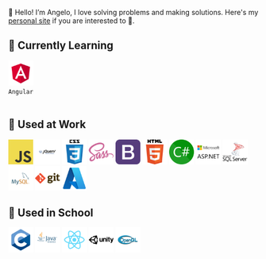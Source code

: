 👋 Hello! I’m Angelo, I love solving problems and making solutions. Here's my [personal site][1] if you are interested to 👀.

## 🌱 Currently Learning
<!-- <code><img height="50" src="https://raw.githubusercontent.com/github/explore/main/topics/python/python.png"></code> -->
<code><img height="50" src="https://raw.githubusercontent.com/github/explore/main/topics/angular/angular.png"></code>
<br>
<code>Angular</code>
<br>
<br>
## 🧰 Used at Work

<code><img height="50" src="https://raw.githubusercontent.com/github/explore/main/topics/javascript/javascript.png"></code>
<code><img height="50" src="https://raw.githubusercontent.com/github/explore/main/topics/jquery/jquery.png"></code>
<code><img height="50" src="https://raw.githubusercontent.com/github/explore/main/topics/css/css.png"></code>
<code><img height="50" src="https://raw.githubusercontent.com/github/explore/main/topics/sass/sass.png"></code>
<code><img height="50" src="https://raw.githubusercontent.com/github/explore/main/topics/bootstrap/bootstrap.png"></code>
<code><img height="50" src="https://raw.githubusercontent.com/github/explore/main/topics/html/html.png"></code>
<code><img height="50" src="https://raw.githubusercontent.com/github/explore/main/topics/csharp/csharp.png"></code>
<code><img height="50" src="https://raw.githubusercontent.com/github/explore/main/topics/aspnet/aspnet.png"></code>
<code><img height="50" src="https://raw.githubusercontent.com/github/explore/main/topics/sql-server/sql-server.png"></code>
<code><img height="50" src="https://raw.githubusercontent.com/github/explore/main/topics/mysql/mysql.png"></code>
<code><img height="50" src="https://raw.githubusercontent.com/github/explore/main/topics/git/git.png"></code>
<code><img height="50" src="https://raw.githubusercontent.com/github/explore/main/topics/azure/azure.png"></code>
<br>

## 🧰 Used in School

<code><img height="50" src="https://raw.githubusercontent.com/github/explore/main/topics/c/c.png"></code>
<code><img height="50" src="https://raw.githubusercontent.com/github/explore/main/topics/java/java.png"></code>
<code><img height="50" src="https://raw.githubusercontent.com/github/explore/main/topics/react/react.png"></code>
<code><img height="50" src="https://raw.githubusercontent.com/github/explore/main/topics/unity/unity.png"></code>
<code><img height="50" src="https://raw.githubusercontent.com/github/explore/main/topics/opengl/opengl.png"></code>
<br>
<br>

[1]: https://angeloryndon.com
<!---
- 👀 I’m interested in ...
-  I’m currently learning ...
- 💞️ I’m looking to collaborate on ...
- 📫 How to reach me ...
- a final year student 🎓
--->
